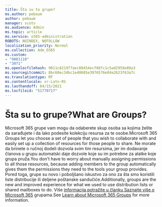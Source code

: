 ```yaml
---
title: Šta su to grupe?
ms.author: pebaum
author: pebaum
manager: scotv
ms.audience: Admin
ms.topic: article
ms.service: o365-administration
ROBOTS: NOINDEX, NOFOLLOW
localization_priority: Normal
ms.collection: Adm_O365
ms.custom:
- "9001110"
- "3071"
ms.openlocfilehash: 9011c8219f7aec09454ecf08fc1c5ad2959e89a3
ms.sourcegitcommit: 8bc60ec34bc1e40685e3976576e04a2623f63a7c
ms.translationtype: MT
ms.contentlocale: sr-Latn-RS
ms.lasthandoff: 04/15/2021
ms.locfileid: "51770717"
---
```

# <a name="what-are-groups"></a><span data-ttu-id="b1d00-102">Šta su to grupe?</span><span class="sxs-lookup"><span data-stu-id="b1d00-102">What are Groups?</span></span>

<span data-ttu-id="b1d00-103">Microsoft 365 grupe vam mogu da odaberete skup osoba sa kojima želite da sarađujete i da lako podesite kolekciju resursa za te osobe.</span><span class="sxs-lookup"><span data-stu-id="b1d00-103">Microsoft 365 Groups let you choose a set of people that you wish to collaborate with and easily set up a collection of resources for those people to share.</span></span> <span data-ttu-id="b1d00-104">Ne morate da brinete o ručnoj dodeli dozvola svim tim resursima, jer im dodavanje članova u grupu automatski daje dozvole koje su im potrebne za alatke koje grupa pruža.</span><span class="sxs-lookup"><span data-stu-id="b1d00-104">You don't have to worry about manually assigning permissions to all those resources, because adding members to the group automatically gives them the permissions they need to the tools your group provides.</span></span> <span data-ttu-id="b1d00-105">Pored toga, grupe su novo i poboljšano iskustvo za ono za šta smo koristili liste distribucije ili deljene poštanske sandučiće.</span><span class="sxs-lookup"><span data-stu-id="b1d00-105">Additionally, groups are the new and improved experience for what we used to use distribution lists or shared mailboxes to do.</span></span>  <span data-ttu-id="b1d00-106">Više [informacija potražite u članku Saznajte više o Microsoft 365](https://support.office.com/article/b565caa1-5c40-40ef-9915-60fdb2d97fa2) grupama.</span><span class="sxs-lookup"><span data-stu-id="b1d00-106">See [Learn about Microsoft 365 Groups](https://support.office.com/article/b565caa1-5c40-40ef-9915-60fdb2d97fa2) for more information.</span></span> 